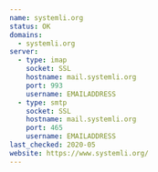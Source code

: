```yaml
---
name: systemli.org
status: OK
domains: 
  - systemli.org
server:
  - type: imap
    socket: SSL
    hostname: mail.systemli.org
    port: 993
    username: EMAILADDRESS
  - type: smtp
    socket: SSL
    hostname: mail.systemli.org
    port: 465
    username: EMAILADDRESS
last_checked: 2020-05
website: https://www.systemli.org/
---
```

